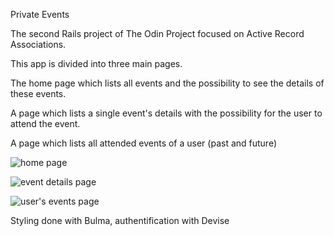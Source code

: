 Private Events

The second Rails project of The Odin Project focused on Active Record Associations.

This app is divided into three main pages.

The home page which lists all events and the possibility to see the details of these events.

A page which lists a single event's details with the possibility for the user to attend the event.

A page which lists all attended events of a user (past and future)

![home page](https://i.imgur.com/PK8QgNJ.png)

![event details page](https://i.imgur.com/SYreBQA.png)

![user's events page](https://i.imgur.com/Ay5bQ45.png)

Styling done with Bulma, authentification with Devise
